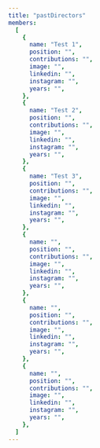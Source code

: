 ```yaml
---
title: "pastDirectors"
members:
  [
    {
      name: "Test 1",
      position: "",
      contributions: "",
      image: "",
      linkedin: "",
      instagram: "",
      years: "",
    },
    {
      name: "Test 2",
      position: "",
      contributions: "",
      image: "",
      linkedin: "",
      instagram: "",
      years: "",
    },
    {
      name: "Test 3",
      position: "",
      contributions: "",
      image: "",
      linkedin: "",
      instagram: "",
      years: "",
    },
    {
      name: "",
      position: "",
      contributions: "",
      image: "",
      linkedin: "",
      instagram: "",
      years: "",
    },
    {
      name: "",
      position: "",
      contributions: "",
      image: "",
      linkedin: "",
      instagram: "",
      years: "",
    },
    {
      name: "",
      position: "",
      contributions: "",
      image: "",
      linkedin: "",
      instagram: "",
      years: "",
    },
  ]
---
```

